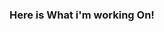 ### Here is What i'm working On!

<!--
**Moncef-dev-web/Moncef-dev-web** is a ✨ _special_ ✨ repository because its `README.md` (this file) appears on your GitHub profile.

Here are some ideas to get you started:

- 🔭 I’m currently working on Portofolio website
- 🌱 I’m currently learning Html5 css3 Js
- 👯 I’m looking to collaborate on any future projects
- 💬 Ask me about Anything
- 📫 How to reach me: [Email]: Moncefalieddine@gmail.com
- 😄 Pronouns: ...

